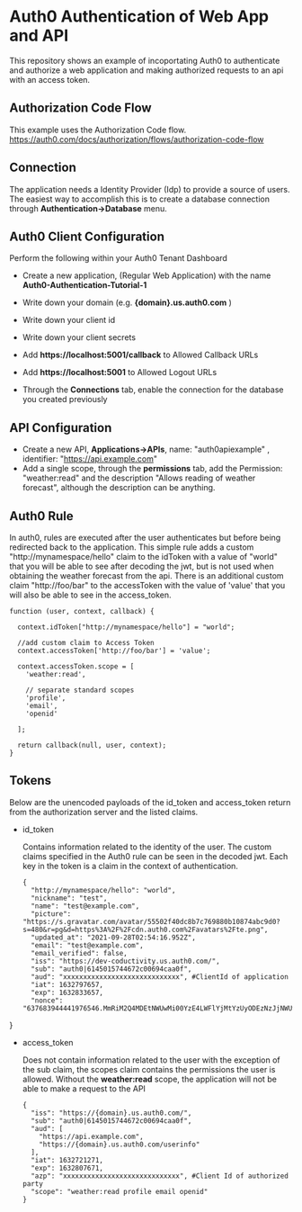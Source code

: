 # Auth0 Authentication of Web App and API

This repository shows an example of incoportating Auth0 to authenticate and authorize a web application and making authorized requests to an api with an access token.

## Authorization Code Flow

This example uses the Authorization Code flow. https://auth0.com/docs/authorization/flows/authorization-code-flow

## Connection

  The application needs a Identity Provider (Idp) to provide a source of users. The easiest way to accomplish this is to create a database connection through **Authentication->Database** menu.

## Auth0 Client Configuration
Perform the following within your Auth0 Tenant Dashboard
- Create a new application, (Regular Web Application) with the name **Auth0-Authentication-Tutorial-1**

- Write down your domain (e.g. **{domain}.us.auth0.com** )
- Write down your client id
- Write down your client secrets
- Add **https://localhost:5001/callback** to Allowed Callback URLs
- Add **https://localhost:5001** to Allowed Logout URLs
- Through the **Connections** tab, enable the connection for the database you created previously

## API Configuration

 - Create a new API, **Applications->APIs**, name: "auth0apiexample" , identifier: "https://api.example.com"
 - Add a single scope, through the **permissions** tab, add the Permission: "weather:read" and the description "Allows reading of weather forecast", although the description can be anything.

## Auth0 Rule

In auth0, rules are executed after the user authenticates but before being redirected back to the application. This simple rule adds a custom "http://mynamespace/hello" claim to the idToken with a value of "world" that you will be able to see after decoding the jwt, but is not used when obtaining the weather forecast from the api. There is an additional custom claim "http://foo/bar" to the accessToken with the value of 'value' that you will also be able to see in the access_token. 

    function (user, context, callback) {
    
      context.idToken["http://mynamespace/hello"] = "world";
  
      //add custom claim to Access Token
      context.accessToken['http://foo/bar'] = 'value';
    
      context.accessToken.scope = [
        'weather:read',
    
        // separate standard scopes
        'profile',
        'email',
        'openid' 
       
      ];
	   
      return callback(null, user, context);
    }

## Tokens

Below are the unencoded payloads of the id_token and access_token return from the authorization server and the listed claims.

  - id_token

    Contains information related to the identity of the user. The custom claims specified in the Auth0 rule can be seen in the decoded jwt. Each key in the token is a claim in the context of authentication.

        {
          "http://mynamespace/hello": "world",
          "nickname": "test",
          "name": "test@example.com",
          "picture": "https://s.gravatar.com/avatar/55502f40dc8b7c769880b10874abc9d0?s=480&r=pg&d=https%3A%2F%2Fcdn.auth0.com%2Favatars%2Fte.png",
          "updated_at": "2021-09-28T02:54:16.952Z",
          "email": "test@example.com",
          "email_verified": false,
          "iss": "https://dev-coductivity.us.auth0.com/",
          "sub": "auth0|6145015744672c00694caa0f",
          "aud": "xxxxxxxxxxxxxxxxxxxxxxxxxxxxx", #ClientId of application
          "iat": 1632797657,
          "exp": 1632833657,
          "nonce": "637683944441976546.MmRiM2Q4MDEtNWUwMi00YzE4LWFlYjMtYzUyODEzNzJjNWUwZjRjYTQ4OTEtYzMxYy00ZDVhLWIwYzEtZTE4YmViMTVmNDI0"
}



  - access_token 

    Does not contain information related to the user with the exception of the sub claim, the scopes claim contains the permissions the user is allowed. Without the **weather:read** scope, the application will not be able to make a request to the API
 
        {
          "iss": "https://{domain}.us.auth0.com/",
          "sub": "auth0|6145015744672c00694caa0f",
          "aud": [
            "https://api.example.com",
            "https://{domain}.us.auth0.com/userinfo"
          ],
          "iat": 1632721271,
          "exp": 1632807671,
          "azp": "xxxxxxxxxxxxxxxxxxxxxxxxxxxxx", #Client Id of authorized party
          "scope": "weather:read profile email openid"
        }